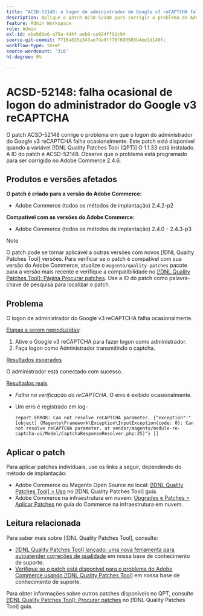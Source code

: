 ```yaml
---
title: "ACSD-52148: o logon de administrador do Google v3 reCAPTCHA falha ocasionalmente"
description: Aplique o patch ACSD-52148 para corrigir o problema do Adobe Commerce em que o logon de administrador do Google v3 reCAPTCHA falha ocasionalmente.
feature: Admin Workspace
role: Admin
exl-id: ebebd8e6-a75a-4d4f-aeb8-ca924ff92c94
source-git-commit: 7718a835e343ae7da9ff79f690503b4ee1d140fc
workflow-type: tm+mt
source-wordcount: '316'
ht-degree: 0%

---
```


# ACSD-52148: falha ocasional de logon do administrador do Google v3 reCAPTCHA

O patch ACSD-52148 corrige o problema em que o logon do administrador do Google v3 reCAPTCHA falha ocasionalmente. Este patch está disponível quando a variável [!DNL Quality Patches Tool (QPT)] O 1.1.33 está instalado. A ID do patch é ACSD-52148. Observe que o problema está programado para ser corrigido no Adobe Commerce 2.4.6.

## Produtos e versões afetados

**O patch é criado para a versão do Adobe Commerce:**

* Adobe Commerce (todos os métodos de implantação) 2.4.2-p2

**Compatível com as versões do Adobe Commerce:**

* Adobe Commerce (todos os métodos de implantação) 2.4.0 - 2.4.3-p3

>[!NOTE]
>
>O patch pode se tornar aplicável a outras versões com novos [!DNL Quality Patches Tool] versões. Para verificar se o patch é compatível com sua versão do Adobe Commerce, atualize o `magento/quality-patches` pacote para a versão mais recente e verifique a compatibilidade no [[!DNL Quality Patches Tool]: Página Procurar patches](https://experienceleague.adobe.com/tools/commerce-quality-patches/index.html). Use a ID do patch como palavra-chave de pesquisa para localizar o patch.

## Problema

O logon de administrador do Google v3 reCAPTCHA falha ocasionalmente.

<u>Etapas a serem reproduzidas</u>:

1. Ative o Google v3 reCAPTCHA para fazer logon como administrador.
1. Faça logon como Administrador transmitindo o captcha.

<u>Resultados esperados</u>

O administrador está conectado com sucesso.

<u>Resultados reais</u>

* *Falha na verificação do reCAPTCHA.* O erro é exibido ocasionalmente.
* Um erro é registrado em log-

  ```
  report.ERROR: Can not resolve reCAPTCHA parameter. {"exception":"[object] (Magento\Framework\Exception\InputException(code: 0): Can not resolve reCAPTCHA parameter. at vendor/magento/module-re-captcha-ui/Model/CaptchaResponseResolver.php:25)"} []
  ```

## Aplicar o patch

Para aplicar patches individuais, use os links a seguir, dependendo do método de implantação:

* Adobe Commerce ou Magento Open Source no local: [[!DNL Quality Patches Tool] > Uso](https://experienceleague.adobe.com/docs/commerce-operations/tools/quality-patches-tool/usage.html) no [!DNL Quality Patches Tool] guia.
* Adobe Commerce na infraestrutura em nuvem: [Upgrades e Patches > Aplicar Patches](https://experienceleague.adobe.com/docs/commerce-cloud-service/user-guide/develop/upgrade/apply-patches.html) no guia do Commerce na infraestrutura em nuvem.

## Leitura relacionada

Para saber mais sobre [!DNL Quality Patches Tool], consulte:

* [[!DNL Quality Patches Tool] lançado: uma nova ferramenta para autoatender correções de qualidade](/help/announcements/adobe-commerce-announcements/magento-quality-patches-released-new-tool-to-self-serve-quality-patches.md) em nossa base de conhecimento de suporte.
* [Verifique se o patch está disponível para o problema do Adobe Commerce usando [!DNL Quality Patches Tool]](/help/support-tools/patches-available-in-qpt-tool/check-patch-for-magento-issue-with-magento-quality-patches.md) em nossa base de conhecimento de suporte.

Para obter informações sobre outros patches disponíveis no QPT, consulte [[!DNL Quality Patches Tool]: Procurar patches](https://experienceleague.adobe.com/tools/commerce-quality-patches/index.html) no [!DNL Quality Patches Tool] guia.
